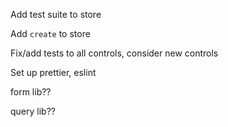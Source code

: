 Add test suite to store

Add `create` to store

Fix/add tests to all controls, consider new controls

Set up prettier, eslint

form lib??

query lib??